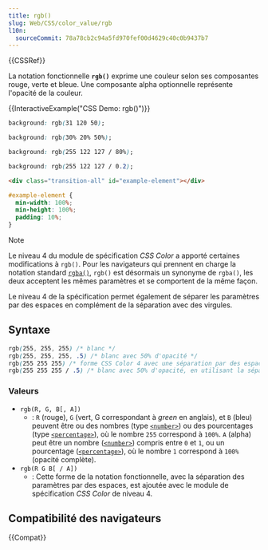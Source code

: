 ```yaml
---
title: rgb()
slug: Web/CSS/color_value/rgb
l10n:
  sourceCommit: 78a78cb2c94a5fd970fef00d4629c40c0b9437b7
---
```


{{CSSRef}}

La notation fonctionnelle **`rgb()`** exprime une couleur selon ses composantes rouge, verte et bleue. Une composante alpha optionnelle représente l'opacité de la couleur.

{{InteractiveExample("CSS Demo: rgb()")}}

```css interactive-example-choice
background: rgb(31 120 50);
```

```css interactive-example-choice
background: rgb(30% 20% 50%);
```

```css interactive-example-choice
background: rgb(255 122 127 / 80%);
```

```css interactive-example-choice
background: rgb(255 122 127 / 0.2);
```

```html interactive-example
<div class="transition-all" id="example-element"></div>
```

```css interactive-example
#example-element {
  min-width: 100%;
  min-height: 100%;
  padding: 10%;
}
```

> [!NOTE]
> Le niveau 4 du module de spécification <i lang="en">CSS Color</i> a apporté certaines modifications à `rgb()`. Pour les navigateurs qui prennent en charge la notation standard [`rgba()`](/fr/docs/Web/CSS/color_value/rgb), `rgb()` est désormais un synonyme de `rgba()`, les deux acceptent les mêmes paramètres et se comportent de la même façon.
>
> Le niveau 4 de la spécification permet également de séparer les paramètres par des espaces en complément de la séparation avec des virgules.

## Syntaxe

```css
rgb(255, 255, 255) /* blanc */
rgb(255, 255, 255, .5) /* blanc avec 50% d'opacité */
rgb(255 255 255) /* forme CSS Color 4 avec une séparation par des espaces des valeurs */
rgb(255 255 255 / .5) /* blanc avec 50% d'opacité, en utilisant la séparation par des espaces */
```

### Valeurs

- `rgb(R, G, B[, A])`
  - : `R` (rouge), `G` (vert, G correspondant à <i lang="en">green</i> en anglais), et `B` (bleu) peuvent être ou des nombres (type [`<number>`](/fr/docs/Web/CSS/number)) ou des pourcentages (type [`<percentage>`](/fr/docs/Web/CSS/percentage)), où le nombre `255` correspond à `100%`. `A` (alpha) peut être un nombre ([`<number>`](/fr/docs/Web/CSS/number)) compris entre `0` et `1`, ou un pourcentage ([`<percentage>`](/fr/docs/Web/CSS/percentage)), où le nombre `1` correspond à `100%` (opacité complète).
- `rgb(R G B[ / A])`
  - : Cette forme de la notation fonctionnelle, avec la séparation des paramètres par des espaces, est ajoutée avec le module de spécification <i lang="en">CSS Color</i> de niveau 4.

## Compatibilité des navigateurs

{{Compat}}
